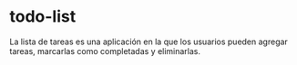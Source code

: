 # todo-list
 La lista de tareas es una aplicación en la que los usuarios pueden agregar tareas, marcarlas como completadas y eliminarlas.
